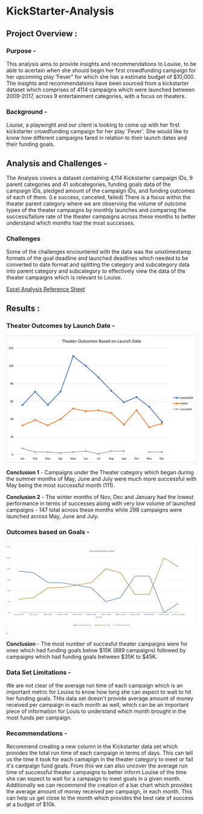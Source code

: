 # KickStarter-Analysis

## Project Overview : 

### Purpose -

This analysis aims to provide insights and recommendations to Louise, to be able to acertain when she should begin her first crowdfunding campaign for her upcominig play 'Fever" for which she has a estimate budget of $10,000. The insights and recommendations have been sourced from a kickstarter dataset which comprises of 4114 campaigns which were launched between 2009-2017, across 9 entertainment categories, with a focus on theaters. 

### Background - 
Louise, a playwirght and our client is looking to come up with her first kickstarter crowdfunding campaign for her play 'Fever'. She would  like to know how different campaigns fared in relation to their launch dates and their funding goals.

## Analysis and Challenges - 

The Analysis covers a dataset containing 4,114 Kickstarter  campaign IDs,  9 parent categories and 41 subcategories,  funding goals data of the campaign IDs,  pledged amount of the campaign IDs, and funding outcomes of each of them. (i.e success, canceled, failed) 
There is a focus within the theater parent category where we are observing the volume of outcome types of the theater campaigns by monthly launches and comparing the success/failure rate of the theater campaigns across these months to better understand which months had the most successes. 

### Challenges 

Some of the challenges encountered with the data was the unixtimestamp formats of the goal deadline and launched deadlines which needed to be converted to date format and splitting the category and subcategory data into parent category and subcategory to effectively view the data of the theater campaigns which is relevant to Louise. 

[Excel Analysis Reference Sheet](https://github.com/ishan9220/kickstarter-analysis/blob/main/Kickstarter_Challenge.xlsx)

## Results : 

### Theater Outcomes by Launch Date -

![Theater_Outcomes_vs_Launch](https://github.com/ishan9220/kickstarter-analysis/blob/main/Theater_Outcomes_vs_Launch.png)

**Conclusion 1** -
 Campaigns under the Theater category which began during the summer months of May, June and July were much more successful with May being the most successful month (111). 

**Conclusion 2** -
The winter months of Nov, Dec and January had the lowest performance in terms of successes  along with very low volume of launched campaigns - 147 total across these months while 298 campaigns were launched across May, June and July.  

### Outcomes based on Goals - 

![Outcomes_vs_Goals](https://github.com/ishan9220/kickstarter-analysis/blob/main/Outcomes%20vs%20Goals_png.png).

**Conclusion** -
The most number of succesful theater campaigns were for ones which had funding goals below $15K (889 campaigns) followed by campaigns which had funding goals between $35K to $45K.

### Data Set Limitations - 

We are  not clear of the average run time of each campaign which is an important metric for Louise to know how long she can expect to wait to hit her funding goals. 
THis data set doesn't provide average amount of money received per campaign in each month as well, which can be an important piece of information for Louis to understand which month brought in the most funds per campaign. 

### Recommendations -

Recommend creating a new column in the Kickstarter data set which provides the total run time of each campaign in terms of days. This can tell us the time it took for each camapign in the theater category to meet or fail it's campaign fund goals. From this we can also uncover the average run time of successful theater campaigns to better inform Louise of the time she can expect to wait for a campaign to meet goals in a given month.  
Additionally we can recommend the creation of a bar chart which provides the average amount of money received per campaign, in each month. This can help us get close to the month which provides the best rate of success at a budget of $10k.  


